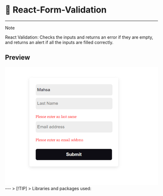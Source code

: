 # 🔗 React-Form-Validation
---
> [!NOTE]
> React Validation: Checks the inputs and returns an error if they are empty, and returns an alert if all the inputs are filled correctly.
## Preview
<img src="public/Captfsdfsfure.PNG">
---
> [!TIP]
> Libraries and packages used: 
